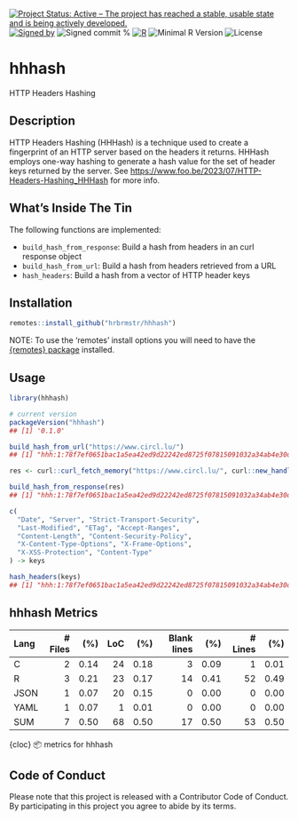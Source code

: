 
[![Project Status: Active – The project has reached a stable, usable
state and is being actively
developed.](https://www.repostatus.org/badges/latest/active.svg)](https://www.repostatus.org/#active)
[![Signed
by](https://img.shields.io/badge/Keybase-Verified-brightgreen.svg)](https://keybase.io/hrbrmstr)
![Signed commit
%](https://img.shields.io/badge/Signed_Commits-100%25-lightgrey.svg)
[![R](https://github.com/hrbrmstr/hhhash/workflows/R/badge.svg)](https://github.com/hrbrmstr/hhhash/actions?query=workflow%3AR)
![Minimal R
Version](https://img.shields.io/badge/R%3E%3D-4.0.0-blue.svg)
![License](https://img.shields.io/badge/License-MIT-blue.svg)

# hhhash

HTTP Headers Hashing

## Description

HTTP Headers Hashing (HHHash) is a technique used to create a
fingerprint of an HTTP server based on the headers it returns. HHHash
employs one-way hashing to generate a hash value for the set of header
keys returned by the server. See
<https://www.foo.be/2023/07/HTTP-Headers-Hashing_HHHash> for more info.

## What’s Inside The Tin

The following functions are implemented:

- `build_hash_from_response`: Build a hash from headers in an curl
  response object
- `build_hash_from_url`: Build a hash from headers retrieved from a URL
- `hash_headers`: Build a hash from a vector of HTTP header keys

## Installation

``` r
remotes::install_github("hrbrmstr/hhhash")
```

NOTE: To use the ‘remotes’ install options you will need to have the
[{remotes} package](https://github.com/r-lib/remotes) installed.

## Usage

``` r
library(hhhash)

# current version
packageVersion("hhhash")
## [1] '0.1.0'
```

``` r
build_hash_from_url("https://www.circl.lu/")
## [1] "hhh:1:78f7ef0651bac1a5ea42ed9d22242ed8725f07815091032a34ab4e30d3c3cefc"
```

``` r
res <- curl::curl_fetch_memory("https://www.circl.lu/", curl::new_handle())

build_hash_from_response(res)
## [1] "hhh:1:78f7ef0651bac1a5ea42ed9d22242ed8725f07815091032a34ab4e30d3c3cefc"
```

``` r
c(
  "Date", "Server", "Strict-Transport-Security",
  "Last-Modified", "ETag", "Accept-Ranges",
  "Content-Length", "Content-Security-Policy",
  "X-Content-Type-Options", "X-Frame-Options",
  "X-XSS-Protection", "Content-Type"
) -> keys

hash_headers(keys)
## [1] "hhh:1:78f7ef0651bac1a5ea42ed9d22242ed8725f07815091032a34ab4e30d3c3cefc"
```

## hhhash Metrics

| Lang | \# Files |  (%) | LoC |  (%) | Blank lines |  (%) | \# Lines |  (%) |
|:-----|---------:|-----:|----:|-----:|------------:|-----:|---------:|-----:|
| C    |        2 | 0.14 |  24 | 0.18 |           3 | 0.09 |        1 | 0.01 |
| R    |        3 | 0.21 |  23 | 0.17 |          14 | 0.41 |       52 | 0.49 |
| JSON |        1 | 0.07 |  20 | 0.15 |           0 | 0.00 |        0 | 0.00 |
| YAML |        1 | 0.07 |   1 | 0.01 |           0 | 0.00 |        0 | 0.00 |
| SUM  |        7 | 0.50 |  68 | 0.50 |          17 | 0.50 |       53 | 0.50 |

{cloc} 📦 metrics for hhhash

## Code of Conduct

Please note that this project is released with a Contributor Code of
Conduct. By participating in this project you agree to abide by its
terms.
